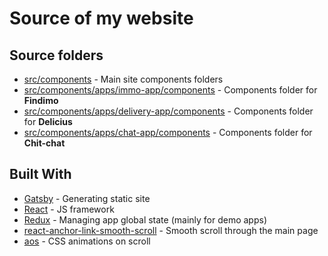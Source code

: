 # Source of my website

## Source folders

* [src/components](https://github.com/saraband/my-website/tree/master/src/components) - Main site components folders
* [src/components/apps/immo-app/components](https://github.com/saraband/my-website/tree/master/src/components/apps/immo-app) - Components folder for **Findimo**
* [src/components/apps/delivery-app/components](https://github.com/saraband/my-website/tree/master/src/components/apps/delivery-app) - Components folder for **Delicius**
* [src/components/apps/chat-app/components](https://github.com/saraband/my-website/tree/master/src/components/apps/chat-app) - Components folder for **Chit-chat**

## Built With

* [Gatsby](https://www.gatsbyjs.org/) - Generating static site
* [React](https://reactjs.org/) - JS framework
* [Redux](https://redux.js.org/) - Managing app global state (mainly for demo apps)
* [react-anchor-link-smooth-scroll](https://www.npmjs.com/package/react-anchor-link-smooth-scroll) - Smooth scroll through the main page
* [aos](https://github.com/michalsnik/aos) - CSS animations on scroll
